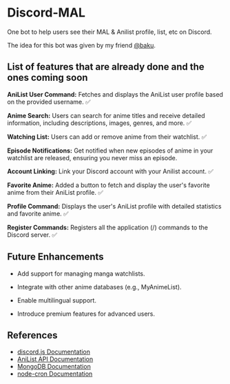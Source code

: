 # Discord-MAL
One bot to help users see their MAL & Anilist profile, list, etc on Discord. 

The idea for this bot was given by my friend [@baku](https://github.com/maiorikizu). 

## List of features that are already done and the ones coming soon 
**AniList User Command:** Fetches and displays the AniList user profile based on the provided username. ✅

**Anime Search:** Users can search for anime titles and receive detailed information, including descriptions, images, genres, and more. ✅

**Watching List:** Users can add or remove anime from their watchlist. ✅

**Episode Notifications:** Get notified when new episodes of anime in your watchlist are released, ensuring you never miss an episode.

**Account Linking:** Link your Discord account with your Anilist account. ✅

**Favorite Anime:** Added a button to fetch and display the user's favorite anime from their AniList profile. ✅

**Profile Command:** Displays the user's AniList profile with detailed statistics and favorite anime. ✅

**Register Commands:** Registers all the application (/) commands to the Discord server. ✅

## Future Enhancements
- Add support for managing manga watchlists.

- Integrate with other anime databases (e.g., MyAnimeList).

- Enable multilingual support.

- Introduce premium features for advanced users.

## References
- [discord.js Documentation](https://discord.js.org/#/)
- [AniList API Documentation](https://anilist.gitbook.io/anilist-apiv2-docs/)
- [MongoDB Documentation](https://www.mongodb.com/docs/)
- [node-cron Documentation](https://www.npmjs.com/package/node-cron)